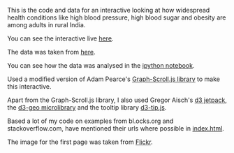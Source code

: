 This is the code and data for an interactive looking at how widespread health conditions like high blood pressure, high blood sugar and obesity are among adults in rural India.

You can see the interactive live [here](https://shijithpk.github.io/demo2/).

The data was taken from [here](https://github.com/HindustanTimesLabs/nfhs-data/).

You can see how the data was analysed in the [ipython notebook](https://nbviewer.jupyter.org/github/shijithpk/demo2/blob/master/iPython_notebook.ipynb).

Used a modified version of Adam Pearce's [Graph-Scroll.js library](1wheel.github.io/graph-scroll/) to make this interactive. 

Apart from the Graph-Scroll.js library, I also used Gregor Aisch's [d3 jetpack](https://github.com/gka/d3-jetpack), the [d3-geo microlibrary](https://github.com/d3/d3-geo) and the tooltip library [d3-tip.js](https://github.com/Caged/d3-tip).

Based a lot of my code on examples from bl.ocks.org and stackoverflow.com, have mentioned their urls where possible in [index.html](index.html).

The image for the first page was taken from [Flickr](https://www.flickr.com/photos/trinitycarefoundation/15649288599/).
